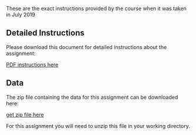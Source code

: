 These are the exact instructions provided by the course when it was taken in July 2019


Detailed Instructions
---------------------

Please download this document for detailed instructions about the assignment:

[PDF instructions here](https://d3c33hcgiwev3.cloudfront.net/_2a0d228f9a48b3de85eedf022225fac9_ProgAssignment3.pdf?Expires=1581638400&Signature=C9TDE7OigNnCnvp7qMrODSaTDrKm3Vu0nHJ3idwqI3RvDolKeNn8thMdagdo4--l0B2vdI99eY7E5P8c7nJDdNt6fFOukZa56wbR0kE81CIca5hcI45thvUEpkHiLlkPNmMYlN0RnDXz9X5M1n4l75ZdJQyhdp0WxKnUk5D5VtY_&Key-Pair-Id=APKAJLTNE6QMUY6HBC5A)

Data
----

The zip file containing the data for this assignment can be downloaded here:

[get zip file here](https://d396qusza40orc.cloudfront.net/rprog%2Fdata%2FProgAssignment3-data.zip)

For this assignment you will need to unzip this file in your working directory.
